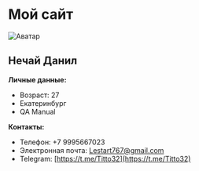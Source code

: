 # Мой сайт

![Аватар](https://sun9-8.userapi.com/impf/c639423/v639423965/59585/kPIFE0NsB4Y.jpg?size=730x867&quality=96&sign=f3de2dd8314a39b7ef3a56a1e2fbada3&type=album)

## Нечай Данил

**Личные данные:**

- Возраст: 27
- Екатеринбург
- QA Manual

**Контакты:**

- Телефон: +7 9995667023
- Электронная почта: Lestart767@gmail.com
- Telegram: [https://t.me/Titto32](https://t.me/Titto32)

